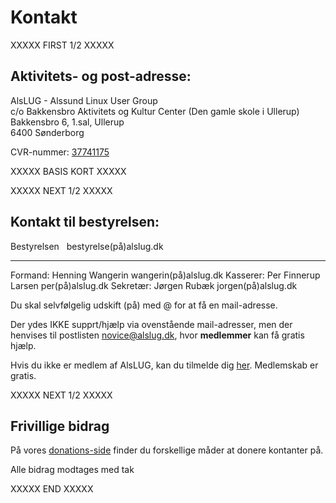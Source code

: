 # Kontakt #

XXXXX FIRST 1/2 XXXXX

## Aktivitets- og post-adresse: ##

AlsLUG - Alssund Linux User Group\
c/o Bakkensbro Aktivitets og Kultur Center (Den gamle skole i Ullerup)\
Bakkensbro 6, 1.sal, Ullerup\
6400 Sønderborg

CVR-nummer: [37741175](https://datacvr.virk.dk/data/visenhed?enhedstype=virksomhed&id=37741175&soeg=alslug&type=Alle)

XXXXX BASIS KORT XXXXX

XXXXX NEXT 1/2 XXXXX

## Kontakt til bestyrelsen: ##

Bestyrelsen	&nbsp;                bestyrelse(på)alslug.dk
----------- --------------------- ---------------------
Formand:	  Henning Wangerin	    wangerin(på)alslug.dk
Kasserer:	  Per Finnerup Larsen	  per(på)alslug.dk
Sekretær:	  Jørgen Rubæk		      jorgen(på)alslug.dk

Du skal selvfølgelig udskift (på) med @ for at få en mail-adresse.

Der ydes IKKE supprt/hjælp via ovenstående mail-adresser, men der henvises til postlisten novice@alslug.dk, hvor **medlemmer** kan få gratis hjælp.

Hvis du ikke er medlem af AlsLUG, kan du tilmelde dig [her](https://www.alslug.dk/medlemskab/indmeldelse.html). Medlemskab er gratis.

XXXXX NEXT 1/2 XXXXX

## Frivillige bidrag ##
På vores [donations-side](/oekonomi/donationer.md) finder du forskellige måder at donere kontanter på.

Alle bidrag modtages med tak

XXXXX END XXXXX
